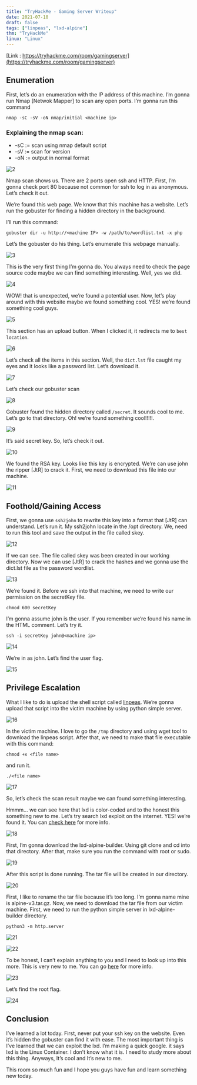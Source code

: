 ```yaml
---
title: "TryHackMe - Gaming Server Writeup"
date: 2021-07-10
draft: false
tags: ["linpeas", "lxd-alpine"]
thm: "TryHackMe"
linux: "Linux"
---
```


[Link : https://tryhackme.com/room/gamingserver](https://tryhackme.com/room/gamingserver)

## Enumeration

First, let’s do an enumeration with the IP address of this machine. I’m gonna run Nmap [Netwok Mapper] to scan any open ports. I’m gonna run this command

```
nmap -sC -sV -oN nmap/initial <machine ip>
```

### Explaining the nmap scan:
* -sC	:= scan using nmap default script
* -sV	:= scan for version
* -oN := output in normal format

![2](2.png)

Nmap scan shows us. There are 2 ports open ssh and HTTP. First, I’m gonna check port 80 because not common for ssh to log in as anonymous. Let’s check it out.

We’re found this web page. We know that this machine has a website. Let’s run the gobuster for finding a hidden directory in the background.

I’ll run this command:

```
gobuster dir -u http://<machine IP> -w /path/to/wordlist.txt -x php
```

Let’s the gobuster do his thing. Let’s enumerate this webpage manually.

![3](3.png)

This is the very first thing I’m gonna do. You always need to check the page source code maybe we can find something interesting. Well, yes we did.

![4](4.png)

WOW! that is unexpected, we’re found a potential user. Now, let’s play around with this website maybe we found something cool. YES! we’re found something cool guys.

![5](5.png)

This section has an upload button. When I clicked it, it redirects me to `best location`.

![6](6.png)

Let’s check all the items in this section. Well, the `dict.lst` file caught my eyes and it looks like a password list. Let’s download it.

![7](7.png)

Let’s check our gobuster scan

![8](8.png)

Gobuster found the hidden directory called `/secret`. It sounds cool to me. Let’s go to that directory. Oh! we’re found something cool!!!!!.

![9](9.png)

It’s said secret key. So, let’s check it out.

![10](10.png)

We found the RSA key. Looks like this key is encrypted. We’re can use john the ripper \[JtR] to crack it. First, we need to download this file into our machine.

![11](11.png)

## Foothold/Gaining Access

First, we gonna use `ssh2john` to rewrite this key into a format that \[JtR] can understand. Let’s run it. My ssh2john locate in the /opt directory. We, need to run this tool and save the output in the file called skey.

![12](12.png)

If we can see. The file called skey was been created in our working directory. Now we can use \[JtR] to crack the hashes and we gonna use the dict.lst file as the password wordlist.

![13](13.png)

We’re found it. Before we ssh into that machine, we need to write our permission on the secretKey file.

```
chmod 600 secretKey
```

I’m gonna assume john is the user. If you remember we’re found his name in the HTML comment. Let’s try it.

```
ssh -i secretKey john@<machine ip>
```

![14](14.png)

We’re in as john. Let’s find the user flag.

![15](15.png)

## Privilege Escalation

What I like to do is upload the shell script called [linpeas](https://github.com/carlospolop/privilege-escalation-awesome-scripts-suite/tree/master/linPEAS). We’re gonna upload that script into the victim machine by using python simple server.

![16](16.png)

In the victim machine. I love to go the `/tmp` directory and using wget tool to download the linpeas script. After that, we need to make that file executable with this command:

```
chmod +x <file name>
```
and run it.
```
./<file name>
```

![17](17.png)

So, let’s check the scan result maybe we can found something interesting.

Hmmm… we can see here that lxd is color-coded and to the honest this something new to me. Let’s try search lxd exploit on the internet. YES! we’re found it. You can [check here](https://www.hackingarticles.in/lxd-privilege-escalation/) for more info.

![18](18.png)

First, I’m gonna download the lxd-alpine-builder. Using git clone and cd into that directory. After that, make sure you run the command with root or sudo.

![19](19.png)


After this script is done running. The tar file will be created in our directory.

![20](20.png)

First, I like to rename the tar file because it’s too long. I’m gonna name mine is alpine-v3.tar.gz. Now, we need to download the tar file from our victim machine. First, we need to run the python simple server in lxd-alpine-builder directory.

```
python3 -m http.server
```

![21](21.png)

![22](22.png)


To be honest, I can’t explain anything to you and I need to look up into this more. This is very new to me. You can go [here](https://www.hackingarticles.in/lxd-privilege-escalation/) for more info.

![23](23.png)

Let’s find the root flag.

![24](24.png)

## Conclusion

I’ve learned a lot today. First, never put your ssh key on the website. Even it’s hidden the gobuster can find it with ease. The most important thing is I’ve learned that we can exploit the lxd. I’m making a quick google. it says lxd is the Linux Container. I don’t know what it is. I need to study more about this thing. Anyways, It’s cool and It’s new to me.

This room so much fun and I hope you guys have fun and learn something new today.